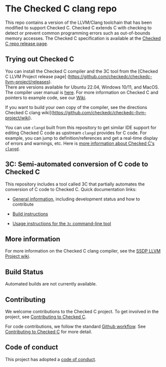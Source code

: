 # The Checked C clang repo

This repo contains a version of the LLVM/Clang toolchain that has been modified to support Checked C. 
Checked C extends C with checking to detect or prevent common programming errors such as out-of-bounds memory accesses.
The Checked C specification is available at the
[Checked C repo release page](https://github.com/checkedc/checkedc/releases).

<!--- 
## Announcements

### Source code update

On Feb 19, 2021 we updated the checkedc-clang sources to upstream release_110,
specifically [this](https://github.com/llvm/llvm-project/commit/2e10b7a39b930ef8d9c4362509d8835b221fbc0a) commit.

On Feb 18, 2020 we updated the checkedc-clang sources to upstream release_90,
specifically [this](https://github.com/llvm/llvm-project/commit/c89a3d78f43d81b9cff7b9248772ddf14d21b749) commit.
--->

## Trying out Checked C

You can install the Checked C compiler and the 3C tool
from the [Checked C LLVM Project release page] (https://github.com/checkedc/checkedc-llvm-project/releases).  
There are versions available for Ubuntu 22.04, Windows 10/11, and MacOS. 
The compiler user
manual is [here](https://github.com/checkedc/checkedc-llvm-project/wiki/Checked-C-clang-user-manual).
For more information on Checked C and pointers to example code, see our
[Wiki](https://github.com/checkedc/checkedc/wiki).

If you want to build your own copy of the compiler, see the directions
Checked C clang wiki](https://github.com/checkedc/checkedc-llvm-project/wiki). 


You can use `clangd` built from this repository to get similar IDE support for
editing Checked C code as upstream `clangd` provides for C code. For example,
you can jump to definition/references and get a real-time display of errors and
warnings, etc. Here is [more information about Checked C's
`clangd`](clang/docs/checkedc/clangd.md).

## 3C: Semi-automated conversion of C code to Checked C

This repository includes a tool called 3C that partially automates the
conversion of C code to Checked C. Quick documentation links:

* [General information](clang/docs/checkedc/3C/README.md), including development
  status and how to contribute

* [Build instructions](clang/docs/checkedc/3C/INSTALL.md)

* [Usage instructions for the `3c` command-line tool](clang/tools/3c/README.md)

## More information

For more information on the Checked C clang compiler, see the [SSDP LLVM Project
wiki](https://github.com/checkedc/checkedc-llvm-project/wiki).

## Build Status

Automated builds are not currently available.

## Contributing

We welcome contributions to the Checked C project. To get involved in the
project, see [Contributing to Checked
C](https://github.com/checkedc/checkedc/blob/main/CONTRIBUTING.md).

For code contributions, we follow the standard [Github
workflow](https://guides.github.com/introduction/flow/). See [Contributing to
Checked C](https://github.com/checkedc/checkedc/blob/main/CONTRIBUTING.md)
for more detail.

## Code of conduct

This project has adopted a
[code of conduct](https://github.com/checkedc/checkedc/blob/main/CODE_OF_CONDUCT.md).
